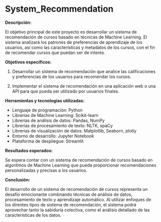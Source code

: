 # System_Recommendation  

**Descripción:**  

El objetivo principal de este proyecto es desarrollar un sistema de recomendación de cursos basado en técnicas de Machine Learning. El sistema analizará los patrones de preferencias de aprendizaje de los usuarios, así como las características y metadatos de los cursos, con el fin de recomendar cursos que puedan ser de interés.  

**Objetivos específicos:**  
1. Desarrollar un sistema de recomendación  que analice las calificaciones y preferencias de los usuarios para recomendar los cursos.

1. Implementar el sistema de recomendación en una aplicación web o una API para que pueda ser utilizado por usuarios finales.  


**Herramientas y tecnologías utilizadas:**  

- Lenguaje de programación: Python
- Librerías de Machine Learning: Scikit-learn
- Librerías de análisis de datos: Pandas, NumPy
- Librerías de procesamiento de texto: NLTK, spaCy
- Librerías de visualización de datos: Matplotlib, Seaborn, plotly
- Entorno de desarrollo: Jupyter Notebook
- Plataforma de despliegue: Streamlit

**Resultados esperados:**  

Se espera contar con un sistema de recomendación de cursos basado en algoritmos de Machine Learning que pueda proporcionar recomendaciones personalizadas y precisas a los usuarios.  

**Conclusión:**  

El desarrollo de un sistema de recomendación de cursos  representa un desafío emocionante combnando técnicas de análisis de datos, procesamiento de texto y aprendizaje automático. Al utilizar enfoques de los direntes tipos de sistema de recomendación,  el sistema podrá aprovechar tanto la sabiduría colectiva, como el análisis detallado de las características de los datos. 


